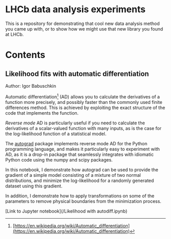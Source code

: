 # LHCb data analysis experiments

This is a repository for demonstrating that cool new data analysis method you came up with,
or to show how we might use that new library you found at LHCb.

# Contents

## Likelihood fits with automatic differentiation

Author: Igor Babuschkin

Automatic differentiation[^1] (AD) allows you to calculate the derivatives of a
function more precisely, and possibly faster than the commonly used finite
differences method.  This is achieved by exploiting the exact structure of the
code that implements the function.

*Reverse mode* AD is particularly useful if you need to calculate the
derivatives of a scalar-valued function with many inputs, as is the case for
the log-likelihood function of a statistical model.

The [autograd](https://github.com/HIPS/autograd) package implements reverse
mode AD for the Python programming language, and makes it particularly easy to
experiment with AD, as it is a drop-in package that seamlessly integrates with
idiomatic Python code using the numpy and scipy packages.

In this notebook, I demonstrate how autograd can be used to provide the
gradient of a simple model consisting of a mixture of two normal distributions,
and minimize the log-likelihood for a randomly generated dataset using this
gradient.

In addition, I demonstrate how to apply transformations on some of the
parameters to remove physical boundaries from the minimization process.

[Link to Jupyter notebook](/Likelihood with autodiff.ipynb)

[^1]: [https://en.wikipedia.org/wiki/Automatic_differentiation](https://en.wikipedia.org/wiki/Automatic_differentiation)
